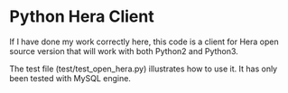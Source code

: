 Python Hera Client
==================

If I have done my work correctly here, this code is a client for Hera open source version that will work with
both Python2 and Python3.

The test file (test/test_open_hera.py) illustrates how to use it.  It has only been tested with MySQL engine.

